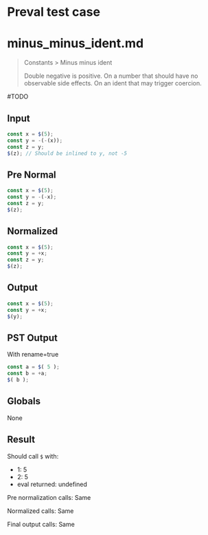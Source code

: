 # Preval test case

# minus_minus_ident.md

> Constants > Minus minus ident
>
> Double negative is positive. On a number that should have no observable side effects. On an ident that may trigger coercion.

#TODO

## Input

`````js filename=intro
const x = $(5);
const y = -(-(x));
const z = y;
$(z); // Should be inlined to y, not -5
`````

## Pre Normal


`````js filename=intro
const x = $(5);
const y = -(-x);
const z = y;
$(z);
`````

## Normalized


`````js filename=intro
const x = $(5);
const y = +x;
const z = y;
$(z);
`````

## Output


`````js filename=intro
const x = $(5);
const y = +x;
$(y);
`````

## PST Output

With rename=true

`````js filename=intro
const a = $( 5 );
const b = +a;
$( b );
`````

## Globals

None

## Result

Should call `$` with:
 - 1: 5
 - 2: 5
 - eval returned: undefined

Pre normalization calls: Same

Normalized calls: Same

Final output calls: Same
